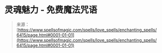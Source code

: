 <!--yml

category: 未分类

date: 2024-06-12 18:41:04

-->

# 灵魂魅力 - 免费魔法咒语

> 来源：[https://www.spellsofmagic.com/spells/love_spells/enchanting_spells/6415/page.html#0001-01-01](https://www.spellsofmagic.com/spells/love_spells/enchanting_spells/6415/page.html#0001-01-01)
